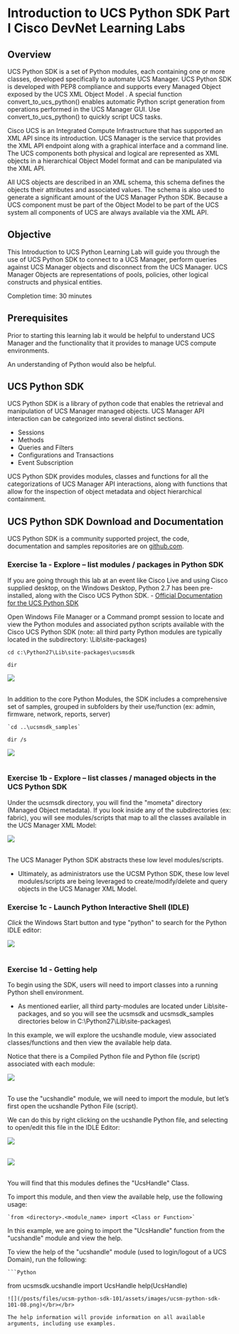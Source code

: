 # Introduction to UCS Python SDK Part I Cisco DevNet Learning Labs

## Overview
UCS Python SDK is a set of Python modules, each containing one or more classes, developed specifically to automate UCS Manager. UCS Python SDK is developed with PEP8 compliance and supports every Managed Object exposed by the UCS XML Object Model . A special function convert_to_ucs_python() enables automatic Python script generation from operations performed in the UCS Manager GUI. Use convert_to_ucs_python() to quickly script UCS tasks.

Cisco UCS is an Integrated Compute Infrastructure that has supported an XML API since its introduction. UCS Manager is the service that provides the XML API endpoint along with a graphical interface and a command line.  The UCS components both physical and logical are represented as XML objects in a hierarchical Object Model format and can be manipulated via the XML API.

All UCS objects are described in an XML schema, this schema defines the objects their attributes and associated values. The schema is also used to generate a significant amount of the UCS Manager Python SDK. Because a UCS component must be part of the Object Model to be part of the UCS system all components of UCS are always available via the XML API.

## Objective
This Introduction to UCS Python Learning Lab will guide you through the use of UCS Python SDK to connect to a UCS Manager, perform queries against UCS Manager objects and disconnect from the UCS Manager. UCS Manager Objects are representations of pools, policies, other logical constructs and physical entities.

Completion time: 30 minutes

## Prerequisites
Prior to starting this learning lab it would be helpful to understand UCS Manager and the functionality that it provides to manage UCS compute environments.

An understanding of Python would also be helpful.

## UCS Python SDK
UCS Python SDK is a library of python code that enables the retrieval and manipulation of UCS Manager managed objects. UCS Manager API interaction can be categorized into several distinct sections.
* Sessions
* Methods
* Queries and Filters
* Configurations and Transactions
* Event Subscription

UCS Python SDK provides modules, classes and functions for all the categorizations of UCS Manager API interactions, along with functions that allow for the inspection of object metadata and object hierarchical containment.

## UCS Python SDK Download and Documentation
UCS Python SDK is a community supported project, the code, documentation and samples repositories are on [github.com](https://github.com/CiscoUcs/ucsmsdk).

### Exercise 1a - Explore – list modules / packages in Python SDK

If you are going through this lab at an event like Cisco Live and using Cisco supplied desktop, on the Windows Desktop, Python 2.7 has been pre-installed, along with the Cisco UCS Python SDK. - [Official Documentation for the UCS Python SDK](https://ciscoucs.github.io/ucsmsdk_docs)    

  Open Windows File Manager or a Command prompt session to locate and view the Python modules and associated python scripts available with the Cisco UCS Python SDK (note: all third party Python modules are typically located in the subdirectory: \Lib\site-packages\)

  `cd c:\Python27\Lib\site-packages\ucsmsdk`

  `dir`

  ![](/posts/files/ucsm-python-sdk-101/assets/images/ucsm-python-sdk-101-01.png)</br></br>

  In addition to the core Python Modules, the SDK includes a comprehensive set of samples, grouped in subfolders by their use/function (ex: admin, firmware, network, reports, server)

	`cd ..\ucsmsdk_samples`

  `dir /s`

  ![](/posts/files/ucsm-python-sdk-101/assets/images/ucsm-python-sdk-101-02.png)</br></br>

### Exercise 1b - Explore – list classes / managed objects in the UCS Python SDK

Under the ucsmsdk directory, you will find the "mometa" directory (Managed Object metadata).  If you look inside any of the subdirectories (ex: fabric), you will see modules/scripts that map to all the classes available in the UCS Manager XML Model:

  ![](/posts/files/ucsm-python-sdk-101/assets/images/ucsm-python-sdk-101-03.png)</br></br>

  The UCS Manager Python SDK abstracts these low level modules/scripts.

  -	Ultimately, as administrators use the UCSM Python SDK, these low level modules/scripts are being leveraged to create/modify/delete and query objects in the UCS Manager XML Model.

### Exercise 1c - Launch Python Interactive Shell (IDLE)

  *Click* the Windows Start button and type "python" to search for the Python IDLE editor:

  ![](/posts/files/ucsm-python-sdk-101/assets/images/ucsm-python-sdk-101-04.png)</br></br>

### Exercise 1d - Getting help

  To begin using the SDK, users will need to import classes into a running Python shell environment.  

  -	As mentioned earlier, all third party-modules are located under Lib\site-packages, and so you will see the ucsmsdk and ucsmsdk_samples directories below in C:\Python27\Lib\site-packages\

  In this example, we will explore the ucshandle module, view associated classes/functions and then view the available help data.

  Notice that there is a Compiled Python file and Python file (script) associated with each module:

  ![](/posts/files/ucsm-python-sdk-101/assets/images/ucsm-python-sdk-101-05.png)</br></br>

  To use the "ucshandle" module, we will need to import the module, but let’s first open the ucshandle Python File (script).

  We can do this by right clicking on the ucshandle Python file, and selecting to open/edit this file in the IDLE Editor:

  ![](/posts/files/ucsm-python-sdk-101/assets/images/ucsm-python-sdk-101-06.png)</br></br>

  ![](/posts/files/ucsm-python-sdk-101/assets/images/ucsm-python-sdk-101-07.png)</br></br>

  You will find that this modules defines the "UcsHandle" Class.  

  To import this module, and then view the available help, use the following usage:

	`from <directory>.<module_name> import <Class or Function>`

  In this example, we are going to import the "UcsHandle" function from the "ucshandle" module and view the help.

  To view the help of the "ucshandle" module (used to login/logout of a UCS Domain), run the following:

	```Python
  from ucsmsdk.ucshandle import UcsHandle
	help(UcsHandle)
  ```
  ![](/posts/files/ucsm-python-sdk-101/assets/images/ucsm-python-sdk-101-08.png)</br></br>

  The help information will provide information on all available arguments, including use examples.
